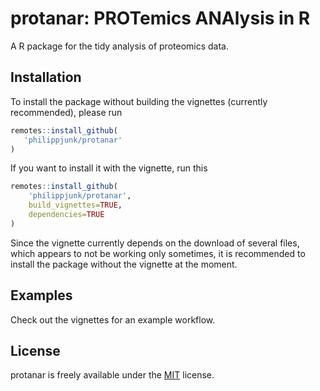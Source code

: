 # protanar: PROTemics ANAlysis in R

A R package for the tidy analysis of proteomics data.

## Installation

To install the package without building the vignettes (currently recommended), please run

```R
remotes::install_github(
   'philippjunk/protanar'
)
```

If you want to install it with the vignette, run this
```R
remotes::install_github(
    'philippjunk/protanar',
    build_vignettes=TRUE,
    dependencies=TRUE
)
```

Since the vignette currently depends on the download of several files, which appears to not be working only sometimes, it is recommended to install the package without the vignette at the moment.

## Examples

Check out the vignettes for an example workflow.

## License

protanar is freely available under the [MIT](https://choosealicense.com/licenses/mit/) license.
